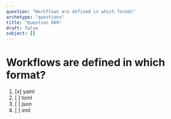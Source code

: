 ```yaml
---
question: "Workflows are defined in which format"
archetype: "questions"
title: "Question 009"
draft: false
subject: []
---
```


# Workflows are defined in which format?
1. [x] yaml
1. [ ] toml
1. [ ] json
1. [ ] xml
